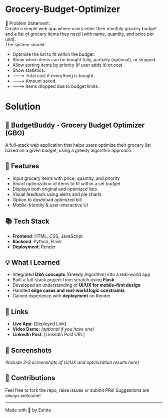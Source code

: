 # Grocery-Budget-Optimizer
📝 Problem Statement: <br>
Create a simple web app where users enter their monthly grocery budget and a list of grocery items they need (with name, quantity, and price per unit). <br>
The system should:<br>
- Optimize the list to fit within the budget.
- Show which items can be bought fully, partially (optional), or skipped.
- Allow sorting items by priority (if user adds it) or cost.
- Show statistics:
- ---> Total cost if everything is bought.
- ---> Amount saved.
- ---> Items dropped due to budget limits.

# Solution
## 🛒 BudgetBuddy - Grocery Budget Optimizer (GBO)

A full-stack web application that helps users optimize their grocery list based on a given budget, using a greedy algorithm approach.

## 🚀 Features

- Input grocery items with price, quantity, and priority
- Smart optimization of items to fit within a set budget
- Displays both original and optimized lists
- Visual feedback using alerts and pie charts
- Option to download optimized bill
- Mobile-friendly & user-interactive UI

## 📚 Tech Stack

- **Frontend**: HTML, CSS, JavaScript
- **Backend**: Python, Flask
- **Deployment**: Render

## 💡 What I Learned

- Integrated **DSA concepts** (Greedy Algorithm) into a real-world app  
- Built a full-stack project from scratch using **Flask**
- Developed an understanding of **UI/UX for mobile-first design**
- Handled **edge cases and real-world logic constraints**
- Gained experience with **deployment** on Render

## 🔗 Links

- **Live App**: [Deployed Link]
- **Video Demo**: *(optional if you have one)*
- **LinkedIn Post**: [LinkedIn Post URL]

## 📸 Screenshots

*(Include 2–3 screenshots of UI/UX and optimization results here)*

## 🤝 Contributions

Feel free to fork the repo, raise issues or submit PRs! Suggestions are always welcome!

---

Made with 💛 by Eshita

